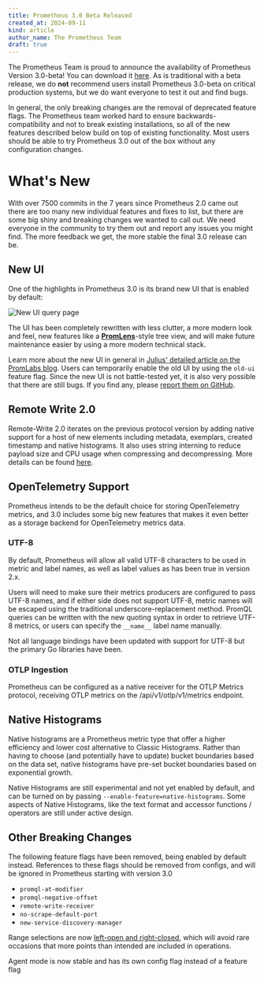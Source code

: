 ```yaml
---
title: Prometheus 3.0 Beta Released
created_at: 2024-09-11
kind: article
author_name: The Prometheus Team
draft: true
---
```


The Prometheus Team is proud to announce the availability of Prometheus Version 3.0-beta!
You can download it [here](https://github.com/prometheus/prometheus/releases/tag/v3.0.0-beta.0).
As is traditional with a beta release, we do **not** recommend users install Prometheus 3.0-beta on critical production systems, but we do want everyone to test it out and find bugs.

In general, the only breaking changes are the removal of deprecated feature flags. The Prometheus team worked hard to ensure backwards-compatibility and not to break existing installations, so all of the new features described below build on top of existing functionality. Most users should be able to try Prometheus 3.0 out of the box without any configuration changes.

# What's New

With over 7500 commits in the 7 years since Prometheus 2.0 came out there are too many new individual features and fixes to list, but there are some big shiny and breaking changes we wanted to call out. We need everyone in the community to try them out and report any issues you might find.
The more feedback we get, the more stable the final 3.0 release can be.

## New UI

One of the highlights in Prometheus 3.0 is its brand new UI that is enabled by default:

![New UI query page](/assets/blog/2024-09-11/blog_post_screenshot_tree_view-s.png)

The UI has been completely rewritten with less clutter, a more modern look and feel, new features like a [**PromLens**](https://promlens.com/)-style tree view, and will make future maintenance easier by using a more modern technical stack.

Learn more about the new UI in general in [Julius' detailed article on the PromLabs blog](https://promlabs.com/blog/2024/09/11/a-look-at-the-new-prometheus-3-0-ui/).
Users can temporarily enable the old UI by using the `old-ui` feature flag.
Since the new UI is not battle-tested yet, it is also very possible that there are still bugs. If you find any, please [report them on GitHub](https://github.com/prometheus/prometheus/issues/new?assignees=&labels=&projects=&template=bug_report.yml).

## Remote Write 2.0

Remote-Write 2.0 iterates on the previous protocol version by adding native support for a host of new elements including metadata, exemplars, created timestamp and native histograms. It also uses string interning to reduce payload size and CPU usage when compressing and decompressing. More details can be found [here](https://prometheus.io/docs/specs/remote_write_spec_2_0/).

## OpenTelemetry Support

Prometheus intends to be the default choice for storing OpenTelemetry metrics, and 3.0 includes some big new features that makes it even better as a storage backend for OpenTelemetry metrics data.

### UTF-8

By default, Prometheus will allow all valid UTF-8 characters to be used in metric and label names, as well as label values as has been true in version 2.x. 

Users will need to make sure their metrics producers are configured to pass UTF-8 names, and if either side does not support UTF-8, metric names will be escaped using the traditional underscore-replacement method. PromQL queries can be written with the new quoting syntax in order to retrieve UTF-8 metrics, or users can specify the `__name__`  label name manually.

Not all language bindings have been updated with support for UTF-8 but the primary Go libraries have been.

### OTLP Ingestion

Prometheus can be configured as a native receiver for the OTLP Metrics protocol, receiving OTLP metrics on the /api/v1/otlp/v1/metrics endpoint.

## Native Histograms
Native histograms are a Prometheus metric type that offer a higher efficiency and lower cost alternative to Classic Histograms. Rather than having to choose (and potentially have to update) bucket boundaries based on the data set, native histograms have pre-set bucket boundaries based on exponential growth.

Native Histograms are still experimental and not yet enabled by default, and can be turned on by passing `--enable-feature=native-histograms`.  Some aspects of Native Histograms, like the text format and accessor functions / operators are still under active design.

## Other Breaking Changes

The following feature flags have been removed, being enabled by default instead. References to these flags should be removed from configs, and will be ignored in Prometheus starting with version 3.0

* `promql-at-modifier`
* `promql-negative-offset`
* `remote-write-receiver`
* `no-scrape-default-port`
* `new-service-discovery-manager`

Range selections are now [left-open and right-closed](https://github.com/prometheus/prometheus/issues/13213), which will avoid rare occasions that more points than intended are included in operations.

Agent mode is now stable and has its own config flag instead of a feature flag